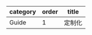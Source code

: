 | category   | order | title   |
|------------|-------|--------|
| Guide | 1  | 定制化 | 

[comment]: meta